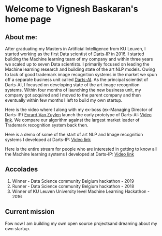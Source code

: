# Welcome to Vignesh Baskaran's home page

## About me:
After graduating my Masters in Artificial Intelligence from KU Leuven, I started working as the first Data scientist of [Darts-IP](https://clarivate.com/darts-ip) in 2016. I started building the Machine learning team of my company and within three years we scaled up to seven Data scientists. I primarily focused on leading the Machine learning research and building state of the art NLP models. Owing to lack of good trademark image recognition systems in the market we spun off a separate business unit called [Darts-AI](https://darts.ai/). As the principal scientist of Darts-AI, I focused on developing state of the art image recognition systems. Within four months of launching the new business unit, my company got acquired and I moved to the parent company and then eventually within few months I left to build my own startup.

Here is the video where I along with my ex-boss (ex-Managing Director of Darts-IP) [Evrard Van Zuylen](https://www.linkedin.com/in/evrard-van-zuylen-081132/) launch the early prototype of Darts-AI: [Video link](https://youtu.be/FQ_Y1xnscPg?t=4412). We compare our algorithm against the largest market leader of Trademark recognition system back then.

Here is a demo of some of the start of art NLP and Image recognition systems I developed at Darts-IP: [Video link](https://youtu.be/FQ_Y1xnscPg?t=4163)

Here is the entire stream for people who are interested in getting to know all the Machine learning systems I developed at Darts-IP: [Video link](https://youtu.be/FQ_Y1xnscPg?t=3262)

## Accolades
1. Winner - Data Science community Belgium hackathon - 2019
2. Runner - Data Science community Belgium hackathon - 2018
3. Winner of KU Leuven University level Machine Learning Hackathon - 2016


## Current mission
Fow now I am building my own open source projectsand dreaming about my own startup. 